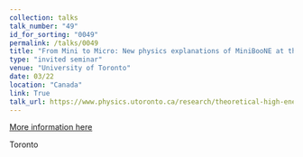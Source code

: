 ```yaml
---
collection: talks
talk_number: "49"
id_for_sorting: "0049"
permalink: /talks/0049
title: "From Mini to Micro: New physics explanations of MiniBooNE at the MicroBooNE experiment" 
type: "invited seminar"
venue: "University of Toronto"
date: 03/22
location: "Canada"
link: True 
talk_url: https://www.physics.utoronto.ca/research/theoretical-high-energy-physics/thep-events/thep-seminar-on-7-march-2022/ 
---
```


[More information here](https://www.physics.utoronto.ca/research/theoretical-high-energy-physics/thep-events/thep-seminar-on-7-march-2022/)

Toronto
